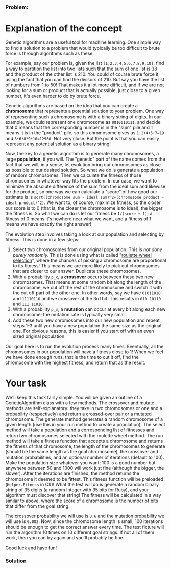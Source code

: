 ### Problem:
<h1 id="explanation-of-the-concept">Explanation of the concept</h1>
<p>Genetic algorithms are a useful tool for machine learning. One simple way to find a solution to a problem that would typically be too difficult to brute force is through algorithms such as these.</p>
<p>For example, say our problem is, given the list <code>[1,2,3,4,5,6,7,8,9,10]</code>, find a way to partition the list into two lists such that the sum of one list is 38 and the product of the other list is 210. You could of course brute force it, using the fact that you can find the divisors of 210. But say you have the list of numbers from 1 to 50! That makes it a lot more difficult, and if we are not looking for a sum or product that is actually possible, just close to a given number, it&apos;s even harder to do by brute force.</p>
<p>Genetic algorithms are based on the idea that you can create a <strong>chromosome</strong> that represents a potential solution to your problem. One way of representing such a chromosome is with a binary string of digits. In our example, we could represent one chromosome as <code>0010010111</code>, and decide that 0 means that the corresponding number is in the &quot;sum&quot; pile and 1 means it is in the &quot;product&quot; pile, so this chromosome gives us <code>1+2+4+5+7=19</code> and <code>3*6*8*9*10=12960</code>. Not very close. But the point is that you can easily represent any potential solution as a binary string!</p>
<p>Now, the key to a genetic algorithm is to generate many chromosomes, a large <strong>population</strong>, if you will. The &quot;genetic&quot; part of the name comes from the fact that we will, in a sense, let evolution bring our chromosomes as close as possible to our desired solution. So what we do is generate a population of random chromosomes. Then we calculate the fitness of those chromosomes in whatever way fits the problem. In our case, we want to minimize the absolute difference of the sum from the ideal sum and likewise for the product, so one way we can calculate a &quot;score&quot; of how good our estimate is is <code>sqrt((chromosome sum - ideal sum)^2+(chromosome product - ideal product)^2)</code>. We want to, of course, maximize fitness, so the closer our score is to 0 (that is, the closer the chromosome is to ideal), the bigger the fitness is. So what we can do is let our fitness be <code>1/(score + 1)</code>; a fitness of 0 means it&apos;s nowhere near what we want, and a fitness of 1 means we have exactly the right answer!</p>
<p>The evolution step involves taking a look at our population and selecting by fitness. This is done in a few steps:</p>
<ol>
<li>Select two chromosomes from our original population. This is <em>not done purely randomly</em>. This is done using what is called &quot;<a href="https://en.wikipedia.org/wiki/Fitness_proportionate_selection" target="_blank">roulette wheel selection</a>&quot;, where the chances of picking a chromosome are proportional to its fitness! This means we are more likely to pick out chromosomes that are closer to our answer. Duplicate these chromosomes.</li>
<li>With a probability <code>p_c</code>, a <strong>crossover</strong> occurs between these two new chromosomes. That means at some random bit along the length of the chromosome, we cut off the rest of the chromosome and switch it with the cut off part of the other one. In other words, say we have <code>01011010</code> and <code>11110110</code> and we crossover at the 3rd bit. This results in <code>010 10110</code> and <code>111 11010</code>.</li>
<li>With a probability <code>p_m</code>, a <strong>mutation</strong> can occur at every bit along each new chromosome; the mutation rate is typically very small.</li>
<li>Add these two new chromosomes into our new population and repeat steps 1-3 until you have a new population the same size as the original one. For obvious reasons, this is easier if you start off with an even sized original population.</li>
</ol>
<p>Our goal here is to run the evolution process many times. Eventually, all the chromosomes in our population will have a fitness close to 1! When we feel we have done enough runs, that is the time to cut it off, find the chromosome with the highest fitness, and return that as the result.</p>
<h1 id="your-task">Your task</h1>
<p>We&apos;ll keep this task fairly simple. You will be given an outline of a GeneticAlgorithm class with a few methods. The crossover and mutate methods are self-explanatory: they take in two chromosomes or one and a probability (respectively) and return a crossed-over pair or a mutated chromosome. The generate method generates a random chromosome of a given length (use this in your run method to create a population). The select method will take a population and a corresponding list of fitnesses and return two chromosomes selected with the roulette wheel method. The run method will take a fitness function that accepts a chromosome and returns the fitness of that chromosome, the length of the chromosomes to generate (should be the same length as the goal chromosome), the crossover and mutation probabilities, and an optional number of iterations (default to 100). Make the population size whatever you want; 100 is a good number but anywhere between 50 and 1000 will work just fine (although the bigger, the slower). After the iterations are finished, the method returns the chromosome it deemed to be fittest. This fitness function will be preloaded (<code>Helper.Fitness</code> in C#)! What the test will do is generate a random binary string of 35 digits (a random Integer with 35 bits for Ruby), and your algorithm must discover that string! The fitness will be calculated in a way similar to above, where the score of a chromosome is the number of bits that differ from the goal string.</p>
<p>The crossover probability we will use is <code>0.6</code> and the mutation probability we will use is <code>0.002</code>. Now, since the chromosome length is small, 100 iterations should be enough to get the correct answer every time. The test fixture will run the algorithm 10 times on 10 different goal strings. If not all of them work, then you can try again and you&apos;ll probably be fine.</p>
<p>Good luck and have fun!</p>

### Solution